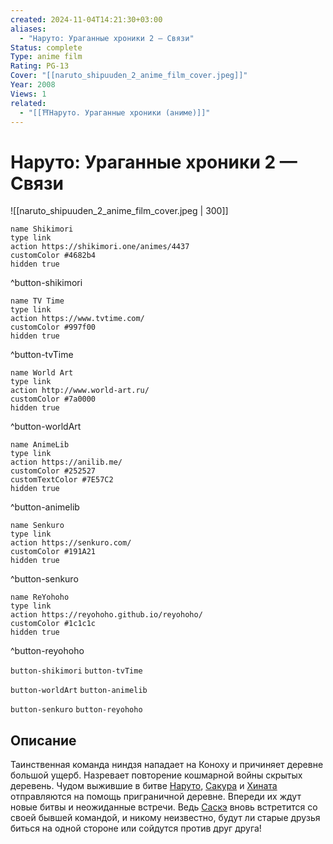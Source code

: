 ```yaml
---
created: 2024-11-04T14:21:30+03:00
aliases:
  - "Наруто: Ураганные хроники 2 — Связи"
Status: complete
Type: anime film
Rating: PG-13
Cover: "[[naruto_shipuuden_2_anime_film_cover.jpeg]]"
Year: 2008
Views: 1
related:
  - "[[⛩️Наруто. Ураганные хроники (аниме)]]"
---
```


# Наруто: Ураганные хроники 2 — Связи

![[naruto_shipuuden_2_anime_film_cover.jpeg | 300]]

```button
name Shikimori
type link
action https://shikimori.one/animes/4437
customColor #4682b4
hidden true
```
^button-shikimori

```button
name TV Time
type link
action https://www.tvtime.com/
customColor #997f00
hidden true
```
^button-tvTime

```button
name World Art
type link
action http://www.world-art.ru/
customColor #7a0000
hidden true
```
^button-worldArt

```button
name AnimeLib
type link
action https://anilib.me/
customColor #252527
customTextColor #7E57C2
hidden true
```
^button-animelib

```button
name Senkuro
type link
action https://senkuro.com/
customColor #191A21
hidden true
```
^button-senkuro

```button
name ReYohoho
type link
action https://reyohoho.github.io/reyohoho/
customColor #1c1c1c
hidden true
```
^button-reyohoho

`button-shikimori` `button-tvTime`

`button-worldArt` `button-animelib`

`button-senkuro` `button-reyohoho`

## Описание

Таинственная команда ниндзя нападает на Коноху и причиняет деревне большой ущерб. Назревает повторение кошмарной войны скрытых деревень. Чудом выжившие в битве [Наруто](https://shikimori.one/characters/z17-naruto-uzumaki), [Сакура](https://shikimori.one/characters/145-sakura-haruno) и [Хината](https://shikimori.one/characters/1555-hinata-hyuuga) отправляются на помощь приграничной деревне. Впереди их ждут новые битвы и неожиданные встречи. Ведь [Саскэ](https://shikimori.one/characters/13-sasuke-uchiha) вновь встретится со своей бывшей командой, и никому неизвестно, будут ли старые друзья биться на одной стороне или сойдутся против друг друга!
